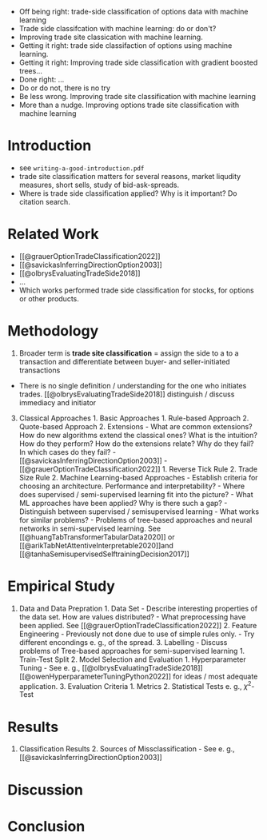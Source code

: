 - Off being right: trade-side classification of options data with machine learning
- Trade side classifcation with machine learning: do or don't?
- Improving trade site classication with machine learning.
- Getting it right: trade side classifaction of options using machine learning.
- Getting it right: Improving trade side classification with gradient boosted trees...
- Done right: ...
- Do or do not, there is no try
- Be less wrong. Improving trade site classification with machine learning
- More than a nudge. Improving options trade site classification with machine learning

# Introduction
- see  `writing-a-good-introduction.pdf`
- trade site classification matters for several reasons, market liqudity measures, short sells, study of bid-ask-spreads.
- Where is trade side classification applied? Why is it important? Do citation search.

# Related Work
- [[@grauerOptionTradeClassification2022]]
- [[@savickasInferringDirectionOption2003]]
- [[@olbrysEvaluatingTradeSide2018]]
- ...
- Which works performed trade side classification for stocks, for options or other products.

# Methodology
1. Broader term is **trade site classification** = assign the side to a to a transaction and differentiate between buyer- and seller-initiated transactions
- There is no single definition / understanding for the one who initiates trades. [[@olbrysEvaluatingTradeSide2018]] distinguish / discuss immediacy and initiator


3. Classical Approaches
		1. Basic Approaches
			1. Rule-based Approach
			2. Quote-based Approach
		2. Extensions
				- What are common extensions? How do new algorithms extend the classical ones? What is the intuition? How do they perform? How do the extensions relate? Why do they fail? In which cases do they fail?
				- [[@savickasInferringDirectionOption2003]]
				- [[@grauerOptionTradeClassification2022]]
			1. Reverse Tick Rule 
			2. Trade Size Rule
	2.  Machine Learning-based Approaches
		- Establish criteria for choosing an architecture. Performance and interpretability?
		- Where does supervised / semi-supervised learning fit into the picture?
		- What ML approaches have been applied? Why is there such a gap?
		- Distinguish between supervised / semisupervised learning
		- What works for similar problems?
		- Problems of tree-based approaches and neural networks in semi-supervised learning. See [[@huangTabTransformerTabularData2020]] or [[@arikTabNetAttentiveInterpretable2020]]and [[@tanhaSemisupervisedSelftrainingDecision2017]]

# Empirical Study
1. Data and Data Prepration
		1. Data Set
			- Describe interesting properties of the data set. How are values distributed?
			- What preprocessing have been applied. See [[@grauerOptionTradeClassification2022]]
		2. Feature Engineering
			- Previously not done due to use of simple rules only. 
			- Try different encondings e. g., of the spread.
		3. Labelling
			- Discuss problems of Tree-based approaches for semi-supervised learning
		1. Train-Test Split
	2. Model Selection and Evaluation
		1. Hyperparameter Tuning
			- See e. g., [[@olbrysEvaluatingTradeSide2018]][[@owenHyperparameterTuningPython2022]] for ideas / most adequate application.
	3. Evaluation Criteria
		1. Metrics
		2. Statistical Tests e. g., $\chi^2$-Test


# Results
1. Classification Results
	2. Sources of Missclassification
		- See e. g., [[@savickasInferringDirectionOption2003]]

# Discussion

# Conclusion